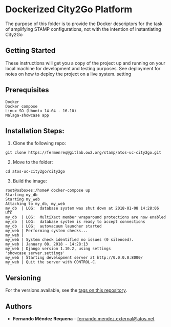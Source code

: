 # Dockerized City2Go Platform

The purpose of this folder is to provide the Docker descriptors for the task of amplifying STAMP configurations, not with the intention of instantiating City2Go

## Getting Started

These instructions will get you a copy of the project up and running on your local machine for development and testing purposes. See deployment for notes on how to deploy the project on a live system.
setting 

## Prerequisites

```
Docker
Docker compose
Linux SO (Ubuntu 14.04 - 16.10)
Malaga-showcase app
```
## Installation Steps:

1. Clone the following repo:
```
git clone https://fermenreq@gitlab.ow2.org/stamp/atos-uc-city2go.git
```

2. Move to the folder:
```
cd atos-uc-city2go/city2go
```

3. Build the image:
```
root@osboxes:/home# docker-compose up 
Starting my_db
Starting my_web
Attaching to my_db, my_web
my_db  | LOG:  database system was shut down at 2018-01-08 14:28:06 UTC
my_db  | LOG:  MultiXact member wraparound protections are now enabled
my_db  | LOG:  database system is ready to accept connections
my_db  | LOG:  autovacuum launcher started
my_web | Performing system checks...
my_web | 
my_web | System check identified no issues (0 silenced).
my_web | January 08, 2018 - 14:28:13
my_web | Django version 1.10.2, using settings 'showcase_server.settings'
my_web | Starting development server at http://0.0.0.0:8000/
my_web | Quit the server with CONTROL-C.
```

## Versioning

For the versions available, see the [tags on this repository](https://github.com/your/project/tags). 

## Authors
* **Fernando Méndez Requena** - <fernando.mendez.external@atos.net>
